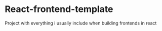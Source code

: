 # React-frontend-template
Project with everything i usually include when building frontends in react
